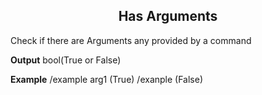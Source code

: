 <h2 style="text-align:center;"> Has Arguments</h2>

Check if there are Arguments any provided by a command
<br>

**Output**
bool(True or False)
<br>

**Example**
/example arg1 (True)
/exanple (False)